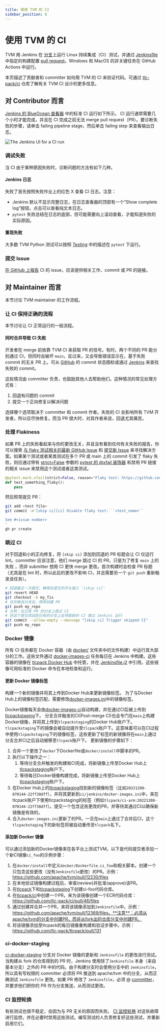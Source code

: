 ```yaml
---
title: 使用 TVM 的 CI
sidebar_position: 8
---
```


# 使用 TVM 的 CI

TVM 用 Jenkins 在 [分支](https://ci.tlcpack.ai/job/tvm/)上运行 Linux 持续集成（CI）测试，并通过 [Jenkinsfile](https://github.com/apache/tvm/blob/main/Jenkinsfile) 中指定的构建配置 [pull request](https://ci.tlcpack.ai/job/tvm/view/change-requests/)。Windows 和 MacOS 的非关键任务在 GitHub Actions 中运行。

本页描述了贡献者和 committer 如何用 TVM 的 CI 来验证代码。可通过 [tlc-pack/ci](https://github.com/tlc-pack/ci) 仓库了解有关 TVM CI 设计的更多信息。

## 对 Contributor 而言

[Jenkins 的 BlueOcean 查看器](https://ci.tlcpack.ai/blue/organizations/jenkins/tvm/activity) 中的标准 CI 运行如下所示。 CI 运行通常需要几个小时才能完成，并且在 CI 完成之前无法 merge pull request（PR）。要诊断失败的步骤，请单击 failing pipeline stage，然后单击 failing step 来查看输出日志。

![The Jenkins UI for a CI run](https://github.com/tlc-pack/web-data/raw/main/images/contribute/ci.png)

### 调试失败

当 CI 由于某种原因失败时，诊断问题的方法有如下几种。

#### Jenkins 日志

失败了首先按照失败作业上的红色 X 查看 CI 日志。注意：

* Jenkins 默认不显示完整日志，在日志查看器的顶部有一个“Show complete log”按钮，点击可以查看纯文本日志。
* `pytest` 失败总结在日志的底部，但可能需要向上滚动查看，才能知道失败的实际原因。

#### 重现失败

大多数 TVM Python 测试可以按照 [Testing](pull_request#pr-testing) 中的描述在 `pytest` 下运行。

### 提交 Issue

[在 GitHub 上报告](https://github.com/apache/tvm/issues/new?assignees=&labels=&template=ci-problem.md&title=%5BCI+Problem%5D+) CI 的 issue，应该提供相关工作、commit 或 PR 的链接。

## 对 Maintainer 而言

本节讨论 TVM maintainer 的工作流程。

### 让 CI 保持正确的流程

本节讨论让 CI 正常运行的一般流程。

#### 同时合并导致 CI 失败

开发者在 merge 前依靠 TVM CI 来获取 PR 的信号。有时，两个不同的 PR 能分别通过 CI，但同时会破坏 `main`。反过来，又会导致错误显示在，基于失败 commit 的无关 PR 上。可从 [GitHub](https://github.com/apache/tvm/commits/main) 的 commit 状态图标或通过 [Jenkins](https://ci.tlcpack.ai/blue/organizations/jenkins/tvm/activity?branch=main) 来查找失败的 commit。

这些情况由 committer 负责，也鼓励其他人去帮助他们。这种情况的常见处理方式有：

1. 回退有问题的 commit
2. 提交一个正向修复以解决问题

选择哪个选项取决于 committer 和 commit 作者。失败的 CI 会影响所有 TVM 开发者，所以应尽快修复。而当 PR 很大时，对其作者来说，回退尤其痛苦。

### 处理 Flakiness

如果 PR 上的失败看起来与你的更改无关，并且没有看到任何有关失败的报告，你可以搜索 [与 flaky 测试相关的最新 GitHub Issue](https://github.com/apache/tvm/issues?q=is%3Aissue+%5BCI+%E9%97%AE%E9%A2%98%5D+Flaky+%3E) 和 [提交新 Issue](https://github.com/apache/tvm/issues/new?assignees=&labels=&template=ci-problem.md&title=%5BCI+Problem%5D+%3E) 来寻找解决方案。如果某个测试或者某类测试在多个 PR 或 main 上的 commit 引发了 flaky 失败，则应通过带有 [strict=False](https://docs.pytest.org/en/6.2.x/skipping.html#strict-parameter) 参数的 [pytest 的 @xfail 装饰器](https://docs.pytest.org/en/6.2.x/skipping.html#xfail-mark-test-functions-as-expected-to-fail) 和禁用 PR 链接的相关 issue 来禁用这个测试或者这类测试。

``` python
@pytest.mark.xfail(strict=False, reason="Flaky test: https://github.com/apache/tvm/issues/1234")
def test_something_flaky():
    pass
```

然后照常提交 PR：

``` bash
git add <test file>
git commit -m'[skip ci][ci] Disable flaky test: ``<test_name>``

See #<issue number>
'
gh pr create
```

### 跳过 CI

对于回退和小的正向修复，将 `[skip ci]` 添加到回退的 PR 标题会让 CI 仅运行 lint。committer 应该注意，他们 merge 跳过 CI 的 PR，只是为了修复 `main` 上的失败 ，而非 submitter 想用 CI 更快 merge 更改。首次构建时会检查 PR 标题（尤其是在 lint 时，所以此后的更改不影响 CI，并且需要另一个 `git push` 重新触发该任务）。

``` bash
# 回退最近一次提交，确保在提交的开头插入 '[skip ci]'
git revert HEAD
git checkout -b my_fix
# 在你推送分支后，照常创建 PR
git push my_repo
# 示例：在已有 PR 的分支上跳过 CI
# 将这个提交添加到已有的分支上会导致新的 CI 跳过 Jenkins 运行
git commit --allow-empty --message "[skip ci] Trigger skipped CI"
git push my_repo
```

### Docker 镜像

所有 CI 任务都在 Docker 容器（由 [docker/](https://github.com/apache/tvm/tree/main/docker) 文件夹中的文件构建）中运行其大部分的工作。这些文件通过 [docker-images-ci](https://ci.tlcpack.ai/job/docker-images-ci/) 任务每日在 Jenkins 中构建。这些容器的镜像在 [tlcpack Docker Hub](https://hub.docker.com/u/tlcpack) 中托管，并在 [Jenkinsfile.j2](https://github.com/apache/tvm/tree/main/Jenkinsfile.j2) 中引用。这些镜像可用标准的 Docker 命令在本地检查和运行。

#### 更新 Docker 镜像标签

构建一个新的镜像并将其上传到Docker Hub来更新镜像标签。
为了与Docker Hub上的镜像标签匹配，需要修改[docker-images.ini](https://github.com/apache/tvm/tree/main/ci/jenkins/docker-images.ini)中的镜像标签。

Docker镜像每天会由[docker-images-ci](https://ci.tlcpack.ai/job/docker-images-ci/)自动构建，并在通过CI后被上传到[tlcpackstaging](https://hub.docker.com/u/tlcpackstaging)下。
分支合并触发的CI(Post-merge CI)也会专门在``main``上构建Docker镜像，并将其上传到`tlcpackstaging`的Docker Hub账户下。`tlcpackstaging`下的镜像会被自动提升至`tlcpack`账户下。这意味着可以在CI过程中使用`tlcpackstaging`下的镜像标签，这些更新了标签的新镜像将在`main`上通过分支合并CI之后自动被移至`tlcpack`账户下。
更新镜像的步骤如下：

1. 合并一个更改了`docker`下Dockerfile或`docker/install`中脚本的PR。
2. 执行以下操作之一：
   1. 等待分支合并触发的构建和CI完成，将新镜像上传至Docker Hub上[tlcpackstaging](https://hub.docker.com/u/tlcpackstaging)账户下。
   2. 等待每日Docker镜像构建完成，将新镜像上传至Docker Hub上[tlcpackstaging](https://hub.docker.com/u/tlcpackstaging)账户下。
3. 在Docker Hub上的[tlcpackstaging](https://hub.docker.com/u/tlcpackstaging>)找到新的镜像标签（比如`20221208-070144-22ff38dff`），并将其更新到``ci/jenkins/docker-images.ini``中，来在tlcpack账户下使用tlcpackstaging的标签（例如``tlcpack/ci-arm:20221208-070144-22ff38dff``）。提交一个包含这些更改的PR，并等待其通过CI以确保新镜像是有效的。
4. 合入`docker-images.ini`更新了的PR。一旦在`main`上通过了合并后CI，这个`tlcpackstaging`下的新标签将被自动重传至``tlcpack``名下。

#### 添加新 Docker 镜像

可以通过添加新的Docker镜像来在各平台上测试TVM。以下是代码提交者添加一个新CI镜像`ci_foo`的示例步骤：

1. 在`docker/install`中定义`docker/Dockerfile.ci_foo`和相关脚本。创建一个只包含这些更改（没有`Jenkinsfile`更改）的PR。示例：https://github.com/apache/tvm/pull/12230/files
2. 在本地验证镜像构建过程后，审查(review)并批准(approve)该PR。
3. 在[tlcpack](https://hub.docker.com/u/tlcpack)下和[tlcpackstaging](https://hub.docker.com/u/tlcpackstaging)下创建ci-foo代码仓库。
4. 在[tlcpack/ci](https://github.com/tlc-pack/ci)中创建一个PR，来为该镜像创建一个ECR代码仓库：https://github.com/tlc-pack/ci/pull/46/files
5. 通过创建并合并一个PR，来将该镜像添加到`Jenkinsfile`中。示例：https://github.com/apache/tvm/pull/12369/files。**注意**：必须从apache/tvm的分支中创建PR，而非从fork出的仓库分支中创建PR。
6. 将该镜像添加至tlcpack的每日镜像重构建和验证步骤中。示例：https://github.com/tlc-pack/tlcpack/pull/131

### ci-docker-staging

[ci-docker-staging](https://github.com/apache/tvm/tree/ci-docker-staging) 分支对 Docker 镜像的更新和 `Jenkinsfile` 的更改进行测试。当构建从 fork 的仓库得到的 PR 时，Jenkins 使用除了`Jenkinsfile` 本身（来自基本分支）之外的 PR 中的代码。由于构建分支时会使用分支中的 `Jenkinsfile`，所以具有写权限的 committer 必须将 PR 推送到 apache/tvm 中的分支，从而正确测试 `Jenkinsfile` 更改。如果 PR 修改了 `Jenkinsfile`，必须 @ [committer](https://github.com/apache/tvm/tree/main/CONTRIBUTORS.md)，并要求他们把你的 PR 作为分支推送，从而测试更改。

### CI 监控轮换

有些测试也很不稳定，会因为与 PR 无关的原因而失败。 [CI 监控轮换](https://github.com/apache/tvm/wiki/CI-Monitoring-Runbook) 对这些故障进行监控，并在必要时禁用这些测试。编写测试的人负责修复好这些测试，并重新启用它们。
